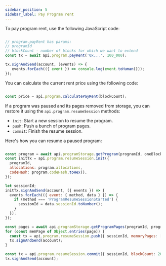 ```yaml
---
sidebar_position: 5
sidebar_label: Pay Program rent
---
```


To pay program rent, use the following JavaScript code:

```javascript

// program.payRent has params:
// programId
// blockCount - number of blocks for which we want to extend
const tx = await api.program.payRent('0x...', 100_000);

tx.signAndSend(account, (events) => {
   events.forEach(({ event }) => console.log(event.toHuman()));
});

```

You can calculate the current rent price using the following code:

```javascript

const price = api.program.calculatePayRent(blockCount);

```

If a program was paused and its pages removed from storage, you can restore it using the `api.program.resumeSession` methods:

- `init`: Start a new session to resume the program.
- `push`: Push a bunch of program pages.
- `commit`: Finish the resume session.

Here's how you can resume a paused program:

```javascript

const program = await api.programStorage.getProgram(programId, oneBlockBeforePauseHash);
const initTx = api.program.resumeSession.init({
  programId,
  allocations: program.allocations,
  codeHash: program.codeHash.toHex(),
});

let sessionId;
initTx.signAndSend(account, ({ events }) => {
  events.forEach(({ event: { method, data } }) => {
    if (method === 'ProgramResumeSessionStarted') {
      sessionId = data.sessionId.toNumber();
    }
  });
});

const pages = await api.programStorage.getProgramPages(programId, program, oneBlockBeforePauseHash);
for (const memPage of Object.entries(page)) {
  const tx = api.program.resumeSession.push({ sessionId, memoryPages: [memPage] });
  tx.signAndSend(account);
}

const tx = api.program.resumeSession.commit({ sessionId, blockCount: 20_000 });
tx.signAndSend(account);

```
